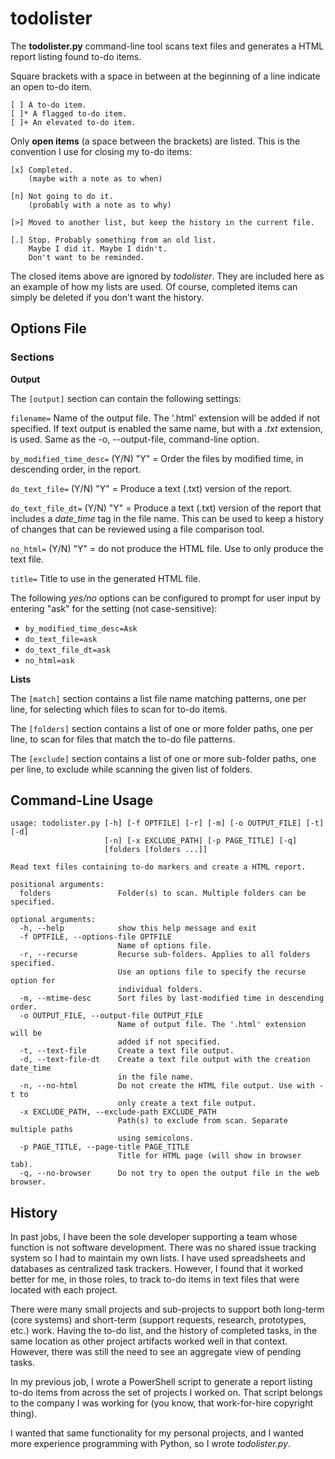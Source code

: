 # todolister #

The **todolister.py** command-line tool scans text files and generates a HTML report listing found to-do items.

Square brackets with a space in between at the beginning of a line indicate an open to-do item.

```
[ ] A to-do item.
[ ]* A flagged to-do item.
[ ]+ An elevated to-do item.
```

Only **open items** (a space between the brackets) are listed. This is the convention I use for closing my to-do items:

```
[x] Completed.
    (maybe with a note as to when)

[n] Not going to do it.
    (probably with a note as to why)

[>] Moved to another list, but keep the history in the current file.

[.] Stop. Probably something from an old list. 
    Maybe I did it. Maybe I didn't.
    Don't want to be reminded.
```

The closed items above are ignored by *todolister*. They are included here as an example of how my lists are used. Of course, completed items can simply be deleted if you don't want the history.


## Options File ##

### Sections ###

**Output**

The `[output]` section can contain the following settings:

`filename=` Name of the output file. The '.html' extension will be added if not specified. If text output is enabled the same name, but with a *.txt* extension, is used. Same as the -o, --output-file, command-line option.

`by_modified_time_desc=` (Y/N) "Y" = Order the files by modified time, in descending order, in the report.

`do_text_file=` (Y/N) "Y" = Produce a text (.txt) version of the report.

`do_text_file_dt=` (Y/N) "Y" = Produce a text (.txt) version of the report that includes a *date_time* tag in the file name. This can be used to keep a history of changes that can be reviewed using a file comparison tool.

`no_html=` (Y/N) "Y" = do not produce the HTML file. Use to only produce the text file.

`title=` Title to use in the generated HTML file.

The following *yes/no* options can be configured to prompt for user input by entering "ask" for the setting (not case-sensitive):
- `by_modified_time_desc=Ask`
- `do_text_file=ask`
- `do_text_file_dt=ask`
- `no_html=ask`

**Lists**

The `[match]` section contains a list file name matching patterns, one per line, for selecting which files to scan for to-do items.

The `[folders]` section contains a list of one or more folder paths, one per line, to scan for files that match the to-do file patterns.

The `[exclude]`  section contains a list of one or more sub-folder paths, one per line, to exclude while scanning the given list of folders.


## Command-Line Usage ##

```
usage: todolister.py [-h] [-f OPTFILE] [-r] [-m] [-o OUTPUT_FILE] [-t] [-d]
                     [-n] [-x EXCLUDE_PATH] [-p PAGE_TITLE] [-q]
                     [folders [folders ...]]

Read text files containing to-do markers and create a HTML report.

positional arguments:
  folders               Folder(s) to scan. Multiple folders can be specified.

optional arguments:
  -h, --help            show this help message and exit
  -f OPTFILE, --options-file OPTFILE
                        Name of options file.
  -r, --recurse         Recurse sub-folders. Applies to all folders specified.
                        Use an options file to specify the recurse option for
                        individual folders.
  -m, --mtime-desc      Sort files by last-modified time in descending order.
  -o OUTPUT_FILE, --output-file OUTPUT_FILE
                        Name of output file. The '.html' extension will be
                        added if not specified.
  -t, --text-file       Create a text file output.
  -d, --text-file-dt    Create a text file output with the creation date_time
                        in the file name.
  -n, --no-html         Do not create the HTML file output. Use with -t to
                        only create a text file output.
  -x EXCLUDE_PATH, --exclude-path EXCLUDE_PATH
                        Path(s) to exclude from scan. Separate multiple paths
                        using semicolons.
  -p PAGE_TITLE, --page-title PAGE_TITLE
                        Title for HTML page (will show in browser tab).
  -q, --no-browser      Do not try to open the output file in the web browser.
```

## History ##

In past jobs, I have been the sole developer supporting a team whose function is not software development. There was no shared issue tracking system so I had to maintain my own lists. I have used spreadsheets and databases as centralized task trackers. However, I found that it worked better for me, in those roles, to track to-do items in text files that were located with each project.

There were many small projects and sub-projects to support both long-term (core systems) and short-term (support requests, research, prototypes, etc.) work. Having the to-do list, and the history of completed tasks, in the same location as other project artifacts worked well in that context. However, there was still the need to see an aggregate view of pending tasks.

In my previous job, I wrote a PowerShell script to generate a report listing to-do items from across the set of projects I worked on. That script belongs to the company I was working for (you know, that work-for-hire copyright thing). 

I wanted that same functionality for my personal projects, and I wanted more experience programming with Python, so I wrote *todolister.py*.
